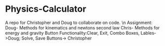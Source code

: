 Physics-Calculator
==================

A repo for Christopher and Doug to collaborate on code.
\n Assignment:
Doug- Methods for kinematics and newtons second law
Chris- Methods for energy and gravity
Button Functionality:Clear, Exit, Combo Boxes, Lables->Doug; Solve, Save Buttons-> Christopher
